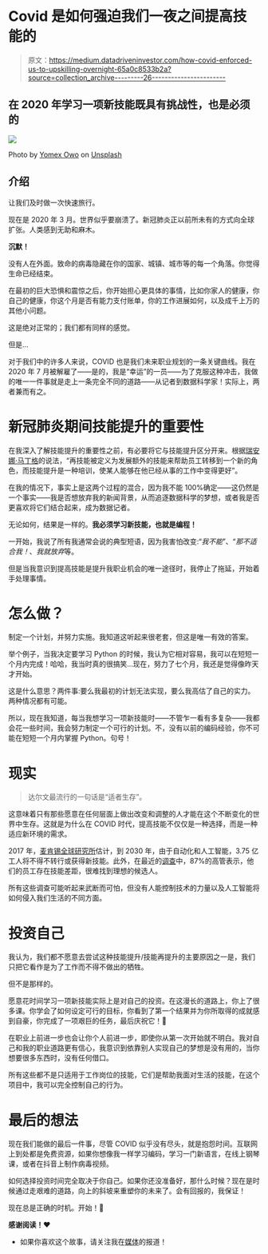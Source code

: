 # Covid 是如何强迫我们一夜之间提高技能的

> 原文：<https://medium.datadriveninvestor.com/how-covid-enforced-us-to-upskilling-overnight-65a0c8533b2a?source=collection_archive---------26----------------------->

## 在 2020 年学习一项新技能既具有挑战性，也是必须的

![](img/8b309b411117a265996ac0d1d05aed2b.png)

Photo by [Yomex Owo](https://unsplash.com/@yomex4life?utm_source=unsplash&utm_medium=referral&utm_content=creditCopyText) on [Unsplash](https://unsplash.com/s/photos/skills?utm_source=unsplash&utm_medium=referral&utm_content=creditCopyText)

## 介绍

让我们及时做一次快速旅行。

现在是 2020 年 3 月。世界似乎要崩溃了。新冠肺炎正以前所未有的方式向全球扩张。人类感到无助和麻木。

**沉默！**

没有人在外面。致命的病毒隐藏在你的国家、城镇、城市等的每一个角落。你觉得生命已经结束。

在最初的巨大恐惧和震惊之后，你开始担心更具体的事情，比如你家人的健康，你自己的健康，你这个月是否有能力支付账单，你的工作进展如何，以及成千上万的其他小问题。

这是绝对正常的；我们都有同样的感觉。

但是…

对于我们中的许多人来说，COVID 也是我们未来职业规划的一条关键曲线。我在 2020 年 7 月被解雇了——是的，我是“幸运”的一员——为了克服这种冲击，我做的唯一一件事就是走上一条完全不同的道路——从记者到数据科学家！实际上，两者兼而有之。

# 新冠肺炎期间技能提升的重要性

在我深入了解技能提升的重要性之前，有必要将它与技能提升区分开来。根据[瑞安娜·马丁格](https://www.docebo.com/blog/upskill-reskill-employees-covid-19/)的说法，“再技能被定义为发展额外的技能来帮助员工转移到一个新的角色，而技能提升是一种培训，使某人能够在他已经从事的工作中变得更好”。

在我的情况下，事实上是这两个过程的混合，因为我不能 100%确定——这仍然是一个事实——我是否想放弃我的新闻背景，从而追逐数据科学的梦想，或者我是否更喜欢将它们结合起来，成为数据记者。

无论如何，结果是一样的。**我必须学习新技能，也就是编程！**

一开始，我说了所有我通常会说的典型短语，因为我害怕改变:“*我不能*”、“*那不适合我！*、*我就放弃*等。

但是当我意识到提高技能是提升我职业机会的唯一途径时，我停止了拖延，开始着手处理事情。

# **怎么做？**

制定一个计划，并努力实施。我知道这听起来很老套，但这是唯一有效的答案。

举个例子，当我决定要学习 Python 的时候，我认为它相对容易，我可以在短短一个月内完成！哈哈，我当时真的很搞笑…现在，努力了七个月，我还是觉得像昨天才开始。

这是什么意思？两件事:要么我最初的计划无法实现，要么我高估了自己的实力。两种情况都有可能。

所以，现在我知道，每当我想学习一项新技能时——不管乍一看有多复杂——我都会花一些时间，我会努力制定一个可行的计划。不，没有以前的编码经验，你不可能在短短一个月内掌握 Python。句号！

# 现实

> 达尔文最流行的一句话是“适者生存”。

这意味着只有那些愿意在任何层面上做出改变和调整的人才能在这个不断变化的世界中生存。这就是为什么在 COVID 时代，提高技能不仅仅是一种选择，而是一种适应新环境的需求。

2017 年，[麦肯锡全球研究所](https://www.mckinsey.com/featured-insights/future-of-work/jobs-lost-jobs-gained-what-the-future-of-work-will-mean-for-jobs-skills-and-wages)估计，到 2030 年，由于自动化和人工智能，3.75 亿工人将不得不转行或获得新技能。此外，在最近的[调查](https://www.mckinsey.com/business-functions/organization/our-insights/beyond-hiring-how-companies-are-reskilling-to-address-talent-gaps)中，87%的高管表示，他们的员工存在技能差距，很难找到理想的候选人。

所有这些调查可能听起来武断而可怕，但没有人能控制技术的力量以及人工智能将如何侵入我们生活的不同方面。

# 投资自己

我认为，我们都不愿意去尝试这种技能提升/技能再提升的主要原因之一是，我们只把它看作是为了工作而不得不做出的牺牲。

但不是那样的。

愿意花时间学习一项新技能实际上是对自己的投资。在这漫长的道路上，你上了很多课。你学会了如何设定可行的目标，你看到了第一个结果并为你所取得的成就感到自豪，你完成了一项艰巨的任务，最后庆祝它！👏

在职业上前进一步也会让你个人前进一步，即使你从第一次开始就不明白。我对自己和我的职业道路更有信心，我意识到依靠别人实现自己的梦想是没有用的，当你想要很多东西时，没有任何借口。

所有这些都不是只适用于工作岗位的技能，它们是帮助我面对生活的技能，在这个项目中，我可以完全控制自己的行为。

# 最后的想法

现在我们能做的最后一件事，尽管 COVID 似乎没有尽头，就是抱怨时间。互联网上到处都是免费资源，如果你想像我一样学习编码，学习一门新语言，在线上钢琴课，或者在抖音上制作病毒视频。

如何选择投资时间完全取决于你自己。如果你还没准备好，那什么时候？现在是时候通过走艰难的道路，向上的斜坡来重塑你的未来了。会有回报的，我保证！

现在总是正确的时机。开始！💪

**感谢阅读！❤️**

*   如果你喜欢这个故事，请关注我在[媒体](https://medium.com/@iliaszografos1998)的报道！